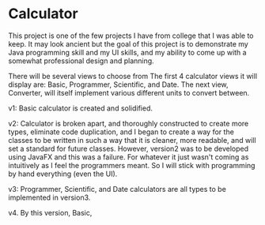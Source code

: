 # Calculator

This project is one of the few projects I have from college that I was able to keep. 
It may look ancient but the goal of this project is to demonstrate my Java programming 
skill and my UI skills, and my ability to come up with a somewhat professional design 
and planning.

There will be several views to choose from
The first 4 calculator views it will display are: Basic, Programmer, Scientific, and Date.
The next view, Converter, will itself implement various different units to convert between.

v1: Basic calculator is created and solidified.

v2: Calculator is broken apart, and thoroughly constructed to create more types, eliminate code 
duplication, and I began to create a way for the classes to be written in such a way that it is 
cleaner, more readable, and will set a standard for future classes. However, version2 was to be 
developed using JavaFX and this was a failure. For whatever it just wasn't coming as intuitively 
as I feel the programmers meant. So I will stick with programming by hand everything (even the UI).

v3: Programmer, Scientific, and Date calculators are all types to be implemented in version3. 

v4. By this version, Basic, 

